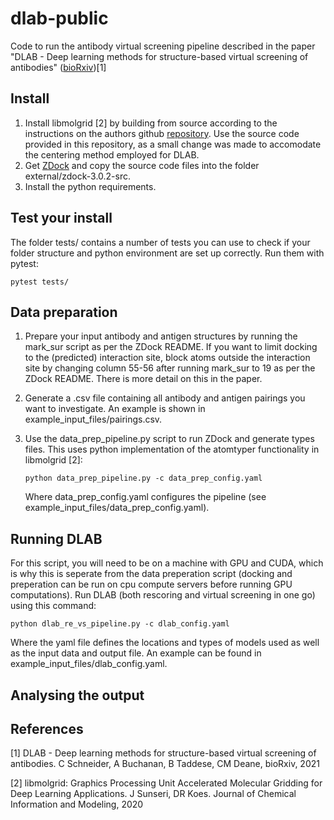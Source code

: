 # dlab-public
Code to run the antibody virtual screening pipeline described in the paper "DLAB - Deep learning methods for structure-based virtual screening of antibodies" ([bioRxiv](https://www.biorxiv.org/content/10.1101/2021.02.12.430941v1))[1]

## Install
1. Install libmolgrid [2] by building from source according to the instructions on the authors github [repository](https://github.com/gnina/libmolgrid). Use the source code provided in this repository, as a small change was made to accomodate the centering method employed for DLAB.
2. Get [ZDock](http://zdock.umassmed.edu/software/) and copy the source code files into the folder external/zdock-3.0.2-src.
3. Install the python requirements.

## Test your install
The folder tests/ contains a number of tests you can use to check if your folder structure and python environment are set up correctly. Run them with pytest:

	pytest tests/

## Data preparation
1. Prepare your input antibody and antigen structures by running the mark_sur script as per the ZDock README. If you want to limit docking to the (predicted) interaction site, block atoms outside the interaction site by changing column 55-56 after running mark_sur to 19 as per the ZDock README. There is more detail on this in the paper.
2.  Generate a .csv file containing all antibody and antigen pairings you want to investigate. An example is shown in example_input_files/pairings.csv.
3.  Use the data\_prep\_pipeline.py script to run ZDock and generate types files. This uses python implementation of the atomtyper functionality in libmolgrid [2]:

		python data_prep_pipeline.py -c data_prep_config.yaml
		
    Where data\_prep\_config.yaml configures the pipeline (see example_input_files/data_prep_config.yaml).

## Running DLAB
For this script, you will need to be on a machine with GPU and CUDA, which is why this is seperate from the data preperation script (docking and preperation can be run on cpu compute servers before running GPU computations). Run DLAB (both rescoring and virtual screening in one go) using this command:
		
	python dlab_re_vs_pipeline.py -c dlab_config.yaml

Where the yaml file defines the locations and types of models used as well as the input data and output file. An example can be found in example_input_files/dlab_config.yaml.

## Analysing the output

## References
[1] DLAB - Deep learning methods for structure-based virtual screening of antibodies. C Schneider, A Buchanan, B Taddese, CM Deane, bioRxiv, 2021

[2] libmolgrid: Graphics Processing Unit Accelerated Molecular Gridding for Deep Learning Applications. J Sunseri, DR Koes. Journal of Chemical Information and Modeling, 2020
